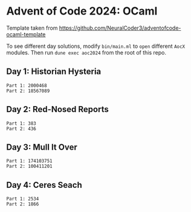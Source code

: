 # Advent of Code 2024: OCaml

Template taken from https://github.com/NeuralCoder3/adventofcode-ocaml-template

To see different day solutions, modify `bin/main.ml` to `open` different `AocX` modules. Then run `dune exec aoc2024` from the root of this repo.

## Day 1: Historian Hysteria

```
Part 1: 2000468
Part 2: 18567089
```

## Day 2: Red-Nosed Reports

```
Part 1: 383
Part 2: 436
```

## Day 3: Mull It Over

```
Part 1: 174103751
Part 2: 100411201
```

## Day 4: Ceres Seach

```
Part 1: 2534
Part 2: 1866
```
